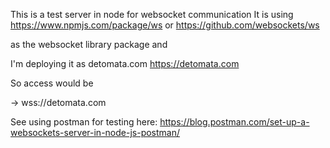 This is a test server in node for websocket communication 
It is using https://www.npmjs.com/package/ws or https://github.com/websockets/ws

as the websocket library package and 

I'm deploying it as detomata.com
https://detomata.com

So access would be 

-> wss://detomata.com

See using postman for testing here:
https://blog.postman.com/set-up-a-websockets-server-in-node-js-postman/
